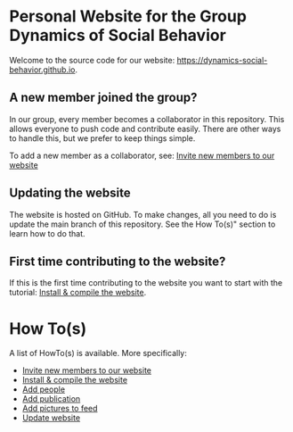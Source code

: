# Personal Website for the Group Dynamics of Social Behavior

Welcome to the source code for our website: https://dynamics-social-behavior.github.io.

## A new member joined the group?

In our group, every member becomes a collaborator in this repository. This allows
everyone to push code and contribute easily. There are other ways to handle
this, but we prefer to keep things simple.

To add a new member as a collaborator, see: [Invite new members to our website](HowTos/InviteCollaborators.md)

## Updating the website

The website is hosted on GitHub. To make changes, all you need to do is update
the main branch of this repository. See the How To(s)" section to learn how to do that.


## First time contributing to the website?

If this is the first time contributing to the website you want to start with
the tutorial: [Install & compile the website](HowTos/Installation.md).

# How To(s)

A list of HowTo(s) is available. More specifically:

- [Invite new members to our website](HowTos/InviteCollaborators.md)
- [Install & compile the website](HowTos/Installation.md)
- [Add people](HowTos/AddPeople.md)
- [Add publication](HowTos/AddPublication.md)
- [Add pictures to feed](HowTos/AddFeedPics.md)
- [Update website](HowTos/Update.md)

